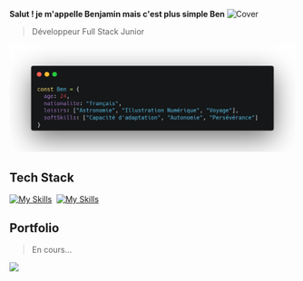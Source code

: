 __Salut ! je m'appelle Benjamin mais c'est plus simple Ben__  ![Cover](https://camo.githubusercontent.com/049ccbafc484ffa8bc2ca3be89dba5467fb8c664008659c4252b59d99bd9d676/68747470733a2f2f63756c746f667468657061727479706172726f742e636f6d2f706172726f74732f68642f3630667073706172726f742e676966)  
>Développeur Full Stack Junior

![Cover](https://github.com/BVCoca/BVCoca/blob/main/img/benCode.png)

## Tech Stack 
[![My Skills](https://skillicons.dev/icons?i=html,css,js,angular,react,ts)]()  ‎
[![My Skills](https://skillicons.dev/icons?i=php,symfony,mysql,git,wordpress,ps)]()

## Portfolio
> En cours...

<picture>
  <source
    srcset="https://github-readme-stats.vercel.app/api?username=bvcoca&show_icons=true&theme=dark"
    media="(prefers-color-scheme: dark)"
  />
  <img src="https://github-readme-stats.vercel.app/api?username=bvcoca&show_icons=true" />
</picture>

<!--
**BVCoca/BVCoca** is a ✨ _special_ ✨ repository because its `README.md` (this file) appears on your GitHub profile.

Here are some ideas to get you started:

- 🔭 I’m currently working on ...
- 🌱 I’m currently learning ...
- 👯 I’m looking to collaborate on ...
- 🤔 I’m looking for help with ...
- 💬 Ask me about ...
- 📫 How to reach me: ...
- 😄 Pronouns: ...
- ⚡ Fun fact: ...
-->
